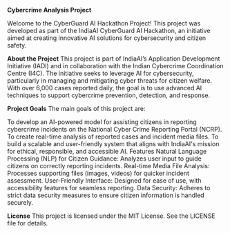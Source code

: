 **Cybercrime Analysis Project**

Welcome to the CyberGuard AI Hackathon Project! This project was developed as part of the IndiaAI CyberGuard AI Hackathon, an initiative aimed at creating innovative AI solutions for cybersecurity and citizen safety.

**About the Project**
This project is part of IndiaAI’s Application Development Initiative (IADI) and in collaboration with the Indian Cybercrime Coordination Centre (I4C). The initiative seeks to leverage AI for cybersecurity, particularly in managing and mitigating cyber threats for citizen welfare. With over 6,000 cases reported daily, the goal is to use advanced AI techniques to support cybercrime prevention, detection, and response.

**Project Goals**
The main goals of this project are:

To develop an AI-powered model for assisting citizens in reporting cybercrime incidents on the National Cyber Crime Reporting Portal (NCRP).
To create real-time analysis of reported cases and incident media files.
To build a scalable and user-friendly system that aligns with IndiaAI's mission for ethical, responsible, and accessible AI.
Features
Natural Language Processing (NLP) for Citizen Guidance: Analyzes user input to guide citizens on correctly reporting incidents.
Real-time Media File Analysis: Processes supporting files (images, videos) for quicker incident assessment.
User-Friendly Interface: Designed for ease of use, with accessibility features for seamless reporting.
Data Security: Adheres to strict data security measures to ensure citizen information is handled securely.

**License**
This project is licensed under the MIT License. See the LICENSE file for details.
